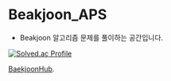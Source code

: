 # Beakjoon_APS

* Beakjoon 알고리즘 문제를 풀이하는 공간입니다.

[![Solved.ac Profile](http://mazassumnida.wtf/api/v2/generate_badge?boj=zieunpk0924)](https://solved.ac/zieunpk0924/)


[BaekjoonHub](https://github.com/BaekjoonHub/BaekjoonHub).
